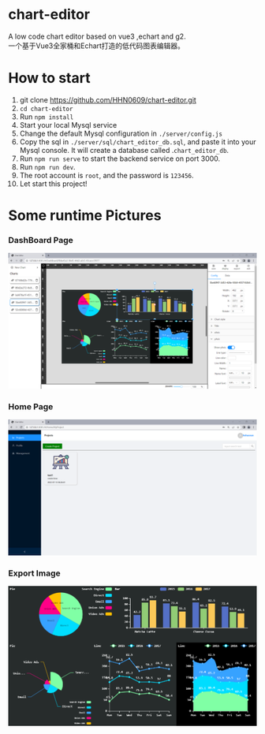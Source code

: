 # chart-editor 
A low code chart editor based on vue3 ,echart and g2.  
一个基于Vue3全家桶和Echart打造的低代码图表编辑器。  

# How to start 
1. git clone https://github.com/HHN0609/chart-editor.git 
2. `cd chart-editor`
3. Run `npm install`
4. Start your local Mysql service 
5. Change the default Mysql configuration in `./server/config.js` 
6. Copy the sql in `./server/sql/chart_editor_db.sql`, and paste it into your Mysql console. It will create a database called .`chart_editor_db`.
7. Run `npm run serve` to start the backend service on port 3000.
8. Run `npm run dev`. 
9. The root account is `root`, and the password is `123456`.
10. Let start this project!

# Some runtime Pictures 
### DashBoard Page
![DashBoard](./exemples/DashBoard.png "DashBoard") 
### Home Page
![projectPage](./exemples/projectPage.png "projectPage")  
### Export Image
![exportImg](./exemples/exportImg.png "exportImg") 